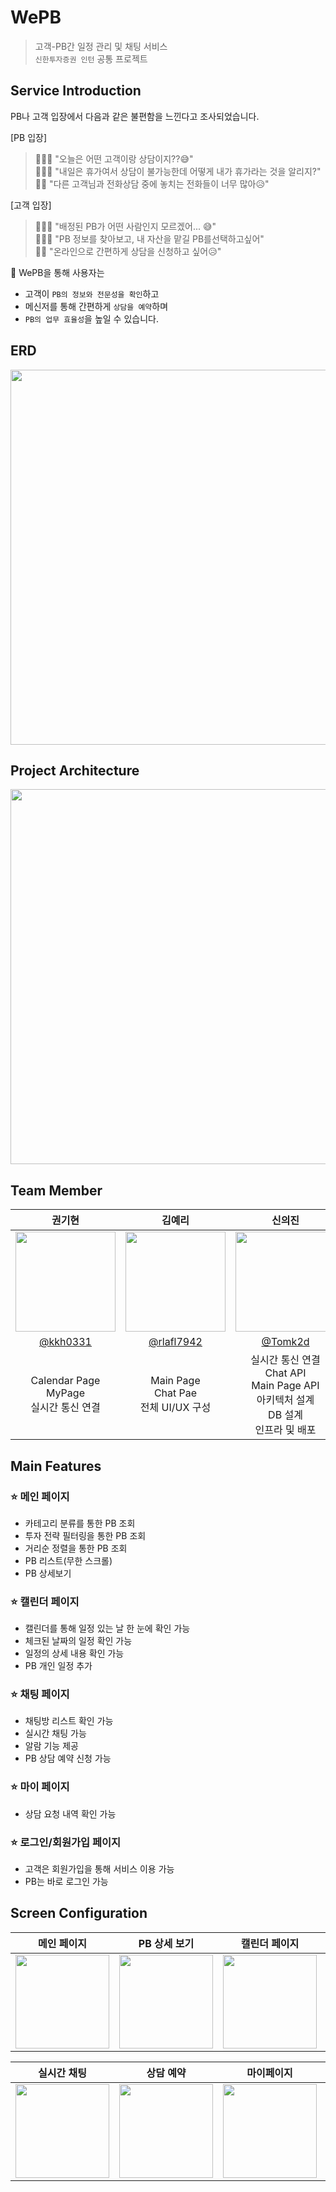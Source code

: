 # WePB
> 고객-PB간 일정 관리 및 채팅 서비스  
> `신한투자증권 인턴` 공통 프로젝트

## Service Introduction
PB나 고객 입장에서 다음과 같은 불편함을 느낀다고 조사되었습니다.

[PB 입장]
> 🙋🏻‍♂️ "오늘은 어떤 고객이랑 상담이지??😅"<br> 
> 🙋🏻‍♀️ "내일은 휴가여서 상담이 불가능한데 어떻게 내가 휴가라는 것을 알리지?"<br>
> 🙋🏻 "다른 고객님과 전화상담 중에 놓치는 전화들이 너무 많아😥"<br>

[고객 입장]
> 🙋🏻‍♂️ "배정된 PB가 어떤 사람인지 모르겠어... 😅"<br> 
> 🙋🏻‍♀️ "PB 정보를 찾아보고, 내 자산을 맡길 PB를선택하고싶어"<br>
> 🙋🏻 "온라인으로 간편하게 상담을 신청하고 싶어😥"<br>

💬 WePB을 통해 사용자는
- 고객이 `PB의 정보와 전문성을 확인`하고
- 메신저를 통해 간편하게 `상담을 예약`하며
- `PB의 업무 효율성`을 높일 수 있습니다.

## ERD
<img width="600" src="https://github.com/user-attachments/assets/eb81f7d6-4864-4eb7-a82f-de59bfe6e447">

## Project Architecture
<img width="600" src="https://github.com/user-attachments/assets/c1dd2bac-f06f-4ad6-8804-197dafd04b89">

## Team Member
|권기현|김예리|신의진|이한슬|허상진|
|:---:|:---:|:---:|:---:|:---:|
|<img width="160px" src="https://avatars.githubusercontent.com/u/99806443?v=4"/> |<img width="160px" src="https://avatars.githubusercontent.com/u/46741373?v=4" />|<img width="160px" src="https://avatars.githubusercontent.com/u/150140536?v=4" />|<img width="160px" src="https://avatars.githubusercontent.com/u/129421334?v=4" />|<img width="160px" src="https://avatars.githubusercontent.com/u/128025654?v=4" />|
|[@kkh0331](https://github.com/kkh0331)|[@rlafl7942](https://github.com/rlafl7942)|[@Tomk2d](https://github.com/Tomk2d)|[@eehanseul](https://github.com/eehanseul)|[@bookeers](https://github.com/bookeers)|
|Calendar Page<br/>MyPage<br/>실시간 통신 연결|Main Page<br/>Chat Pae<br/>전체 UI/UX 구성|실시간 통신 연결<br/>Chat API<br/>Main Page API<br/>아키텍처 설계<br/>DB 설계<br/>인프라 및 배포|DB 설계<br/>User API<br/>Main API<br/>Document API<br/>Calendar API|Login Page<br/>회원가입 Page<br/>PB 데이터 생성|

## Main Features
### ⭐️ 메인 페이지
- 카테고리 분류를 통한 PB 조회
- 투자 전략 필터링을 통한 PB 조회
- 거리순 정렬을 통한 PB 조회
- PB 리스트(무한 스크롤)
- PB 상세보기

### ⭐️ 캘린더 페이지
- 캘린더를 통해 일정 있는 날 한 눈에 확인 가능
- 체크된 날짜의 일정 확인 가능
- 일정의 상세 내용 확인 가능
- PB 개인 일정 추가

### ⭐️ 채팅 페이지
- 채팅방 리스트 확인 가능
- 실시간 채팅 가능
- 알람 기능 제공
- PB 상담 예약 신청 가능

### ⭐️ 마이 페이지
- 상담 요청 내역 확인 가능

### ⭐️ 로그인/회원가입 페이지
- 고객은 회원가입을 통해 서비스 이용 가능
- PB는 바로 로그인 가능

## Screen Configuration
|메인 페이지|PB 상세 보기|캘린더 페이지|개별 일정 추가|채팅 리스트|
|:---:|:---:|:---:|:---:|:---:|
|<img width="150" src="https://github.com/user-attachments/assets/87df6bf8-25f7-4796-82e7-7d7ad1c6e52f">|<img width="150" src="https://github.com/user-attachments/assets/3ac9a807-59c7-4af7-83a5-334431214c96">|<img width="150" src="https://github.com/user-attachments/assets/364b1191-dedc-4dd6-846c-9a0a05e9864d">|<img width="150" src="https://github.com/user-attachments/assets/cf8d66f1-8ab9-4d77-a235-a2d28d52b4d2">|<img width="150" src="https://github.com/user-attachments/assets/58af320d-918d-423a-b34f-a04f92f002eb">|

|실시간 채팅|상담 예약|마이페이지|로그인|회원가입|
|:---:|:---:|:---:|:---:|:---:|
|<img width="150" src="https://github.com/user-attachments/assets/562f4757-baa6-4ddd-8a09-cad3ec3ffe92">|<img width="150" src="https://github.com/user-attachments/assets/38ada505-eb57-4c5f-a890-370b5f4b6875">|<img width="150" src="https://github.com/user-attachments/assets/86c5bd4a-d360-4f91-8df7-a827dc5b6bf9">|<img width="150" src="https://github.com/user-attachments/assets/691e48ed-ae84-4ba1-bf73-0d91cf7f6e34">|<img width="150" src="https://github.com/user-attachments/assets/0b9e2f69-4d30-4516-ae7a-0f20948b28a7">|
